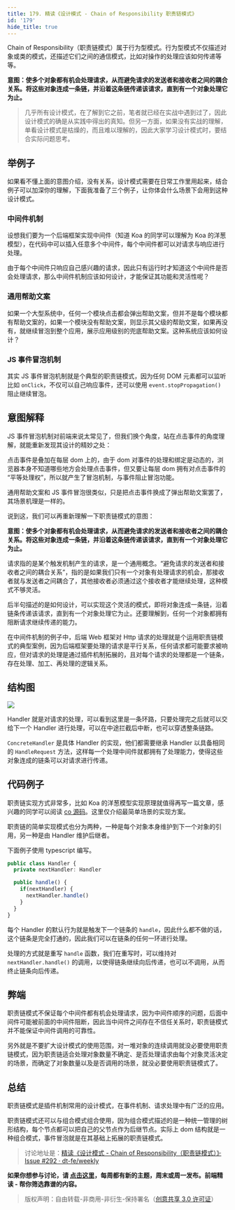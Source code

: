 ```yaml
---
title: 179. 精读《设计模式 - Chain of Responsibility 职责链模式》
id: '179'
hide_title: true
---
```


Chain of Responsibility（职责链模式）属于行为型模式。行为型模式不仅描述对象或类的模式，还描述它们之间的通信模式，比如对操作的处理应该如何传递等等。

**意图：使多个对象都有机会处理请求，从而避免请求的发送者和接收者之间的耦合关系。将这些对象连成一条链，并沿着这条链传递该请求，直到有一个对象处理它为止。**

> 几乎所有设计模式，在了解到它之前，笔者就已经在实战中遇到过了，因此设计模式的确是从实践中得出的真知。但另一方面，如果没有实战的理解，单看设计模式是枯燥的，而且难以理解的，因此大家学习设计模式时，要结合实际问题思考。

## 举例子

如果看不懂上面的意图介绍，没有关系，设计模式需要在日常工作里用起来，结合例子可以加深你的理解，下面我准备了三个例子，让你体会什么场景下会用到这种设计模式。

### 中间件机制

设想我们要为一个后端框架实现中间件（知道 Koa 的同学可以理解为 Koa 的洋葱模型），在代码中可以插入任意多个中间件，每个中间件都可以对请求与响应进行处理。

由于每个中间件只响应自己感兴趣的请求，因此只有运行时才知道这个中间件是否会处理请求，那么中间件机制应该如何设计，才能保证其功能和灵活性呢？

### 通用帮助文案

如果一个大型系统中，任何一个模块点击都会弹出帮助文案，但并不是每个模块都有帮助文案的，如果一个模块没有帮助文案，则显示其父级的帮助文案，如果再没有，就继续冒泡到整个应用，展示应用级别的兜底帮助文案。这种系统应该如何设计？

### JS 事件冒泡机制

其实 JS 事件冒泡机制就是个典型的职责链模式，因为任何 DOM 元素都可以监听比如 `onClick`，不仅可以自己响应事件，还可以使用 `event.stopPropagation()` 阻止继续冒泡。

## 意图解释

JS 事件冒泡机制对前端来说太常见了，但我们换个角度，站在点击事件的角度理解，就能重新发现其设计的精妙之处：

点击事件是叠加在每层 dom 上的，由于 dom 对事件的处理和绑定是动态的，浏览器本身不知道哪些地方会处理点击事件，但又要让每层 dom 拥有对点击事件的 “平等处理权”，所以就产生了冒泡机制，与事件阻止冒泡功能。

通用帮助文案和 JS 事件冒泡很类似，只是把点击事件换成了弹出帮助文案罢了，其场景机理是一样的。

说到这，我们可以再重新理解一下职责链模式的意图：

**意图：使多个对象都有机会处理请求，从而避免请求的发送者和接收者之间的耦合关系。将这些对象连成一条链，并沿着这条链传递该请求，直到有一个对象处理它为止。**

请求指的是某个触发机制产生的请求，是一个通用概念。“避免请求的发送者和接收者之间的耦合关系”，指的是如果我们只有一个对象有处理请求的机会，那接收者就与发送者之间耦合了，其他接收者必须通过这个接收者才能继续处理，这种模式不够灵活。

后半句描述的是如何设计，可以实现这个灵活的模式，即将对象连成一条链，沿着链条传递该请求，直到有一个对象处理它为止。还要理解到，任何一个对象都拥有阻断请求继续传递的能力。

在中间件机制的例子中，后端 Web 框架对 Http 请求的处理就是个运用职责链模式的典型案例，因为后端框架要处理的请求是平行关系，任何请求都可能要求被响应，但对请求的处理是通过插件机制拓展的，且对每个请求的处理都是一个链条，存在处理、加工、再处理的逻辑关系。

## 结构图

![](https://cdn.jsdelivr.net/gh/ViktorWong/imgbed/img/20210412103826.png)

Handler 就是对请求的处理，可以看到这里是一条环路，只要处理完之后就可以交给下一个 Handler 进行处理，可以在中途拦截后中断，也可以穿透整条链路。

`ConcreteHandler` 是具体 Handler 的实现，他们都需要继承 Handler 以具备相同的 `HandleRequest` 方法，这样每一个处理中间件就都拥有了处理能力，使得这些对象连成的链条可以对请求进行传递。

## 代码例子

职责链实现方式非常多，比如 Koa 的洋葱模型实现原理就值得再写一篇文章，感兴趣的同学可以阅读 [co 源码](https://github.com/tj/co)。这里仅介绍最简单场景的实现方案。

职责链的简单实现模式也分为两种，一种是每个对象本身维护到下一个对象的引用，另一种是由 Handler 维护后继者。

下面例子使用 typescript 编写。

```typescript
public class Handler {
  private nextHandler: Handler

  public handle() {
    if(nextHandler) {
      nextHandler.handle()
    }
  }
}
```

每个 Handler 的默认行为就是触发下一个链条的 `handle`，因此什么都不做的话，这个链条是完全打通的，因此我们可以在链条的任何一环进行处理。

处理的方式就是重写 `handle` 函数，我们在重写时，可以维持对 `nextHandler.handle()` 的调用，以使得链条继续向后传递，也可以不调用，从而终止链条向后传递。

## 弊端

职责链模式不保证每个中间件都有机会处理请求，因为中间件顺序的问题，后面中间件可能被前面的中间件阻断，因此当中间件之间存在不信任关系时，职责链模式并不能保证中间件调用的可靠性。

另外就是不要扩大设计模式的使用范围，对一堆对象的连续调用就没必要使用职责链模式，因为职责链适合处理对象数量不确定、是否处理请求由每个对象灵活决定的场景，而确定了对象数量以及是否调用的场景，就没必要使用职责链模式了。

## 总结

职责链模式是插件机制常用的设计模式，在事件机制、请求处理中有广泛的应用。

职责链模式还可以与组合模式组合使用，因为组合模式描述的是一种统一管理的树形结构，每个节点都可以把自己的父节点作为后继节点。实际上 dom 结构就是一种组合模式，事件冒泡就是在其基础上拓展的职责链模式。

> 讨论地址是：[精读《设计模式 - Chain of Responsibility（职责链模式）》· Issue #292 · dt-fe/weekly](https://github.com/dt-fe/weekly/issues/292)

**如果你想参与讨论，请 [点击这里](https://github.com/dt-fe/weekly)，每周都有新的主题，周末或周一发布。前端精读 - 帮你筛选靠谱的内容。**

> 版权声明：自由转载-非商用-非衍生-保持署名（[创意共享 3.0 许可证](https://creativecommons.org/licenses/by-nc-nd/3.0/deed.zh)）
